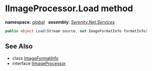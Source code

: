 # IImageProcessor.Load method
**namespace:** *[global](../../README.md#global-namespace)*   **assembly**: *[Serenity.Net.Services](../../README.md)*

```csharp
public object Load(Stream source, out ImageFormatInfo formatInfo)
```

## See Also

* class [ImageFormatInfo](../../Serenity.Web/ImageFormatInfo.md)
* interface [IImageProcessor](../IImageProcessor.md)
